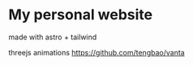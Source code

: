 # My personal website

made with astro + tailwind

threejs animations https://github.com/tengbao/vanta
